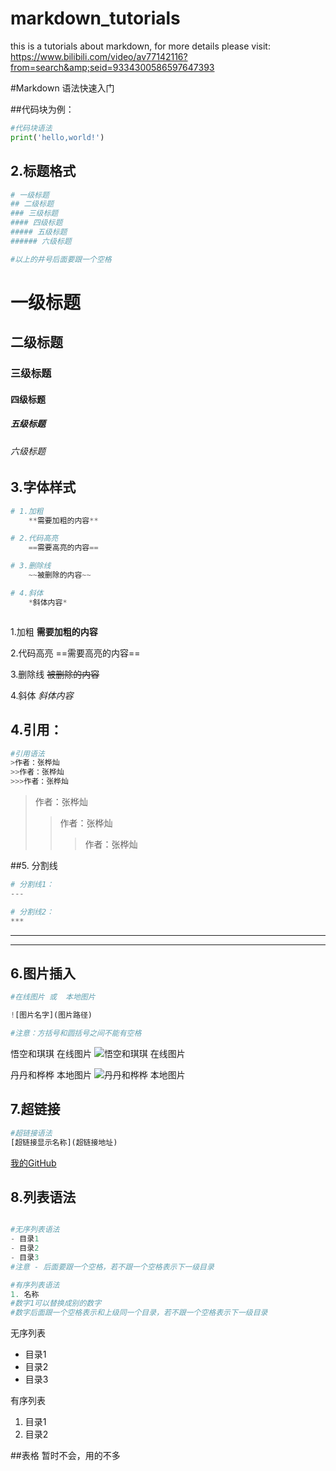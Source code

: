 # markdown_tutorials
this is a tutorials about markdown, for more details please visit: https://www.bilibili.com/video/av77142116?from=search&amp;seid=9334300586597647393

#Markdown 语法快速入门

##代码块为例：
```python
#代码块语法
print('hello,world!')


```
## 2.标题格式
```python
# 一级标题
## 二级标题
### 三级标题
#### 四级标题
##### 五级标题
###### 六级标题

#以上的井号后面要跟一个空格
```
# 一级标题
## 二级标题
### 三级标题
#### 四级标题
##### 五级标题
###### 六级标题

## 3.字体样式
```python
# 1.加粗
    **需要加粗的内容**

# 2.代码高亮
    ==需要高亮的内容==

# 3.删除线
    ~~被删除的内容~~

# 4.斜体
    *斜体内容*



```

1.加粗
    **需要加粗的内容**

2.代码高亮
    ==需要高亮的内容==

3.删除线
    ~~被删除的内容~~

4.斜体
    *斜体内容*


## 4.引用：
```python
#引用语法
>作者：张桦灿
>>作者：张桦灿
>>>作者：张桦灿

```

>作者：张桦灿
>>作者：张桦灿
>>>作者：张桦灿


##5. 分割线
```python
# 分割线1：
---

# 分割线2：
***

```

---

***

## 6.图片插入

```python
#在线图片 或  本地图片

![图片名字](图片路径)

#注意：方括号和圆括号之间不能有空格

```

悟空和琪琪 在线图片
![悟空和琪琪 在线图片](http://g.hiphotos.baidu.com/zhidao/pic/item/a8014c086e061d954a8ed9897ef40ad163d9cab3.jpg)


丹丹和桦桦 本地图片
![丹丹和桦桦 本地图片](..\DanDanG\round_face.jpg)

## 7.超链接
```python
#超链接语法
[超链接显示名称](超链接地址)

```
[我的GitHub](https://github.com/chesterzhang)

## 8.列表语法
```python

#无序列表语法
- 目录1
- 目录2
- 目录3
#注意 - 后面要跟一个空格，若不跟一个空格表示下一级目录

#有序列表语法
1. 名称 
#数字1可以替换成别的数字
#数字后面跟一个空格表示和上级同一个目录，若不跟一个空格表示下一级目录

```

无序列表
- 目录1
- 目录2
- 目录3

有序列表
1. 目录1
2. 目录2

##表格
暂时不会，用的不多
